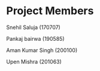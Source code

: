 # Project Members

Snehil Saluja (170707)

Pankaj bairwa (190585)

Aman Kumar Singh (200100)

Upen Mishra (201063)
